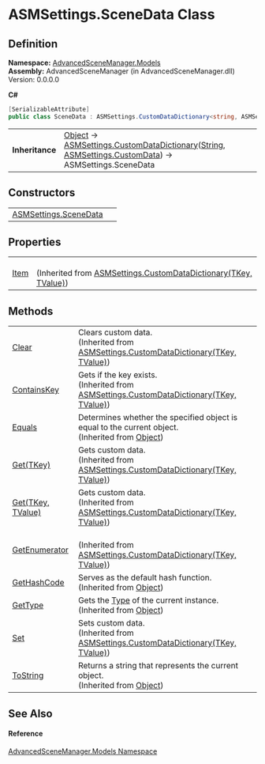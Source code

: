 # ASMSettings.SceneData Class




## Definition
**Namespace:** <a href="N_AdvancedSceneManager_Models.md">AdvancedSceneManager.Models</a>  
**Assembly:** AdvancedSceneManager (in AdvancedSceneManager.dll) Version: 0.0.0.0

**C#**
``` C#
[SerializableAttribute]
public class SceneData : ASMSettings.CustomDataDictionary<string, ASMSettings.CustomData>
```

<table><tr><td><strong>Inheritance</strong></td><td><a href="https://learn.microsoft.com/dotnet/api/system.object" target="_blank" rel="noopener noreferrer">Object</a>  →  <a href="T_AdvancedSceneManager_Models_ASMSettings_CustomDataDictionary_2.md">ASMSettings.CustomDataDictionary</a>(<a href="https://learn.microsoft.com/dotnet/api/system.string" target="_blank" rel="noopener noreferrer">String</a>, <a href="T_AdvancedSceneManager_Models_ASMSettings_CustomData.md">ASMSettings.CustomData</a>)  →  ASMSettings.SceneData</td></tr>
</table>



## Constructors
<table>
<tr>
<td><a href="M_AdvancedSceneManager_Models_ASMSettings_SceneData__ctor.md">ASMSettings.SceneData</a></td>
<td> </td></tr>
</table>

## Properties
<table>
<tr>
<td><a href="P_AdvancedSceneManager_Models_ASMSettings_CustomDataDictionary_2_Item.md">Item</a></td>
<td><br />(Inherited from <a href="T_AdvancedSceneManager_Models_ASMSettings_CustomDataDictionary_2.md">ASMSettings.CustomDataDictionary(TKey, TValue)</a>)</td></tr>
</table>

## Methods
<table>
<tr>
<td><a href="M_AdvancedSceneManager_Models_ASMSettings_CustomDataDictionary_2_Clear.md">Clear</a></td>
<td>Clears custom data.<br />(Inherited from <a href="T_AdvancedSceneManager_Models_ASMSettings_CustomDataDictionary_2.md">ASMSettings.CustomDataDictionary(TKey, TValue)</a>)</td></tr>
<tr>
<td><a href="M_AdvancedSceneManager_Models_ASMSettings_CustomDataDictionary_2_ContainsKey.md">ContainsKey</a></td>
<td>Gets if the key exists.<br />(Inherited from <a href="T_AdvancedSceneManager_Models_ASMSettings_CustomDataDictionary_2.md">ASMSettings.CustomDataDictionary(TKey, TValue)</a>)</td></tr>
<tr>
<td><a href="https://learn.microsoft.com/dotnet/api/system.object.equals#system-object-equals(system-object)" target="_blank" rel="noopener noreferrer">Equals</a></td>
<td>Determines whether the specified object is equal to the current object.<br />(Inherited from <a href="https://learn.microsoft.com/dotnet/api/system.object" target="_blank" rel="noopener noreferrer">Object</a>)</td></tr>
<tr>
<td><a href="M_AdvancedSceneManager_Models_ASMSettings_CustomDataDictionary_2_Get.md">Get(TKey)</a></td>
<td>Gets custom data.<br />(Inherited from <a href="T_AdvancedSceneManager_Models_ASMSettings_CustomDataDictionary_2.md">ASMSettings.CustomDataDictionary(TKey, TValue)</a>)</td></tr>
<tr>
<td><a href="M_AdvancedSceneManager_Models_ASMSettings_CustomDataDictionary_2_Get_1.md">Get(TKey, TValue)</a></td>
<td>Gets custom data.<br />(Inherited from <a href="T_AdvancedSceneManager_Models_ASMSettings_CustomDataDictionary_2.md">ASMSettings.CustomDataDictionary(TKey, TValue)</a>)</td></tr>
<tr>
<td><a href="M_AdvancedSceneManager_Models_ASMSettings_CustomDataDictionary_2_GetEnumerator.md">GetEnumerator</a></td>
<td><br />(Inherited from <a href="T_AdvancedSceneManager_Models_ASMSettings_CustomDataDictionary_2.md">ASMSettings.CustomDataDictionary(TKey, TValue)</a>)</td></tr>
<tr>
<td><a href="https://learn.microsoft.com/dotnet/api/system.object.gethashcode" target="_blank" rel="noopener noreferrer">GetHashCode</a></td>
<td>Serves as the default hash function.<br />(Inherited from <a href="https://learn.microsoft.com/dotnet/api/system.object" target="_blank" rel="noopener noreferrer">Object</a>)</td></tr>
<tr>
<td><a href="https://learn.microsoft.com/dotnet/api/system.object.gettype" target="_blank" rel="noopener noreferrer">GetType</a></td>
<td>Gets the <a href="https://learn.microsoft.com/dotnet/api/system.type" target="_blank" rel="noopener noreferrer">Type</a> of the current instance.<br />(Inherited from <a href="https://learn.microsoft.com/dotnet/api/system.object" target="_blank" rel="noopener noreferrer">Object</a>)</td></tr>
<tr>
<td><a href="M_AdvancedSceneManager_Models_ASMSettings_CustomDataDictionary_2_Set.md">Set</a></td>
<td>Sets custom data.<br />(Inherited from <a href="T_AdvancedSceneManager_Models_ASMSettings_CustomDataDictionary_2.md">ASMSettings.CustomDataDictionary(TKey, TValue)</a>)</td></tr>
<tr>
<td><a href="https://learn.microsoft.com/dotnet/api/system.object.tostring" target="_blank" rel="noopener noreferrer">ToString</a></td>
<td>Returns a string that represents the current object.<br />(Inherited from <a href="https://learn.microsoft.com/dotnet/api/system.object" target="_blank" rel="noopener noreferrer">Object</a>)</td></tr>
</table>

## See Also


#### Reference
<a href="N_AdvancedSceneManager_Models.md">AdvancedSceneManager.Models Namespace</a>  
